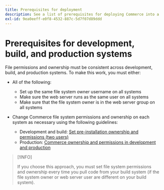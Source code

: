 ```yaml
---
title: Prerequisites for deployment
description: See a list of prerequisites for deploying Commerce into a development, build, or production system.
exl-id: 9ea0eeff-e0f8-4532-887c-5d7f07d89ddd
---
```

# Prerequisites for development, build, and production systems

File permissions and ownership must be consistent across development, build, and production systems. To make this work, you must either:

- All of the following:

  - Set up the same file system owner username on all systems
  - Make sure the web server runs as the same user on all systems
  - Make sure that the file system owner is in the web server group on all systems

- Change Commerce file system permissions and ownership on each system as necessary using the following guidelines:

  - Development and build: [Set pre-installation ownership and permissions (two users)](file-system-permissions.md#set-up-two-owners-for-default-or-developer-mode)
  - Production: [Commerce ownership and permissions in development and production](file-system-permissions.md)

>[!INFO]
>
>If you choose this approach, you must set file system permissions and ownership every time you pull code from your build system (if the file system owner or web server user are different on your build system).
